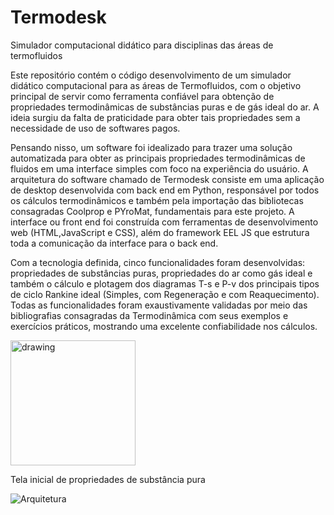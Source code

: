 # Termodesk
Simulador computacional didático para disciplinas das áreas de termofluidos

Este repositório contém o código desenvolvimento de um simulador
didático computacional para as áreas de Termofluidos, com o objetivo principal de servir como
ferramenta confiável para obtenção de propriedades termodinâmicas de substâncias puras e
de gás ideal do ar. A ideia surgiu da falta de praticidade para obter tais propriedades sem a
necessidade de uso de softwares pagos.

Pensando nisso, um software foi idealizado  para trazer uma solução automatizada para obter as principais propriedades termodinâmicas
de fluidos em uma interface simples com foco na experiência do usuário. A arquitetura do
software chamado de Termodesk consiste em uma aplicação de desktop desenvolvida com back
end em Python, responsável por todos os cálculos termodinâmicos e também pela importação
das bibliotecas consagradas Coolprop e PYroMat, fundamentais para este projeto. A interface ou
front end foi construída com ferramentas de desenvolvimento web (HTML,JavaScript e CSS),
além do framework EEL JS que estrutura toda a comunicação da interface para o back end. 

Com a tecnologia definida, cinco funcionalidades foram desenvolvidas: propriedades de substâncias
puras, propriedades do ar como gás ideal e também o cálculo e plotagem dos diagramas T-s e P-v
dos principais tipos de ciclo Rankine ideal (Simples, com Regeneração e com Reaquecimento).
Todas as funcionalidades foram exaustivamente validadas por meio das bibliografias consagradas
da Termodinâmica com seus exemplos e exercícios práticos, mostrando uma excelente confiabilidade
nos cálculos. 

<img src="https://github.com/douglas-dm9/Termodesk/blob/main/images-in-readme/arquitetura.PNG" alt="drawing" width="200"/>

Tela inicial de propriedades de substância pura

![Arquitetura](https://github.com/douglas-dm9/Termodesk/blob/main/images-in-readme/tela_1.png)
